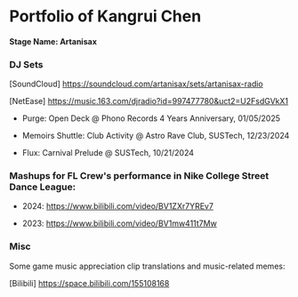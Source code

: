 # Portfolio of Kangrui Chen

#### Stage Name: Artanisax


### DJ Sets

[SoundCloud] https://soundcloud.com/artanisax/sets/artanisax-radio

[NetEase] https://music.163.com/djradio?id=997477780&uct2=U2FsdGVkX1

- Purge: Open Deck @ Phono Records 4 Years Anniversary, 01/05/2025

- Memoirs Shuttle: Club Activity @ Astro Rave Club, SUSTech, 12/23/2024

- Flux: Carnival Prelude @ SUSTech, 10/21/2024


### Mashups for **FL Crew**'s performance in **Nike College Street Dance League**:

- 2024: https://www.bilibili.com/video/BV1ZXr7YREv7

- 2023: https://www.bilibili.com/video/BV1mw411t7Mw


### Misc

Some game music appreciation clip translations and music-related memes:

[Bilibili] https://space.bilibili.com/155108168
